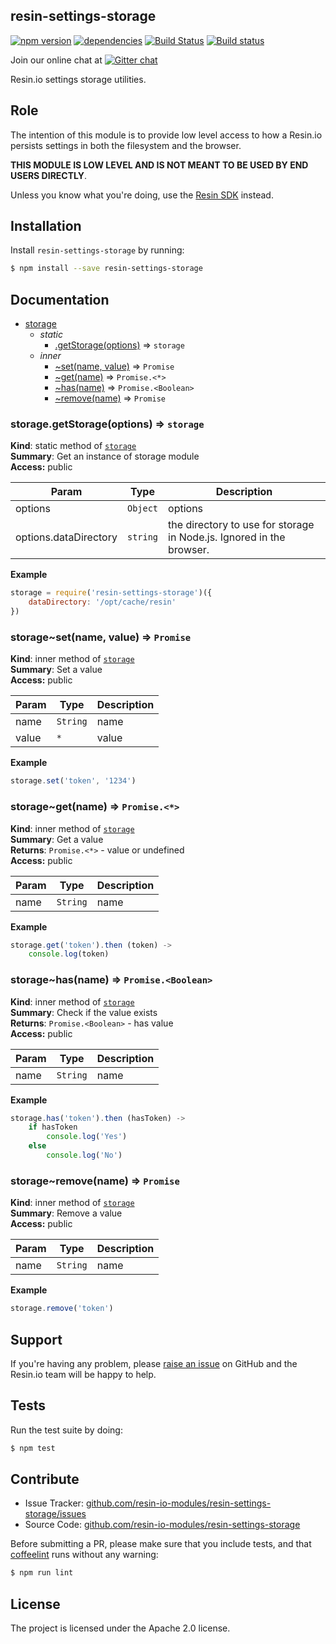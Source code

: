 resin-settings-storage
----------------------

[![npm version](https://badge.fury.io/js/resin-settings-storage.svg)](http://badge.fury.io/js/resin-settings-storage)
[![dependencies](https://david-dm.org/resin-io-modules/resin-settings-storage.png)](https://david-dm.org/resin-io-modules/resin-settings-storage.png)
[![Build Status](https://travis-ci.org/resin-io-modules/resin-settings-storage.svg?branch=master)](https://travis-ci.org/resin-io-modules/resin-settings-storage)
[![Build status](https://ci.appveyor.com/api/projects/status/w9kqe2ok1rbkj42y?svg=true)](https://ci.appveyor.com/project/resin-io-modules/resin-settings-storage)

Join our online chat at [![Gitter chat](https://badges.gitter.im/resin-io/chat.png)](https://gitter.im/resin-io/chat)

Resin.io settings storage utilities.

Role
----

The intention of this module is to provide low level access to how a Resin.io persists settings in both the filesystem and the browser.

**THIS MODULE IS LOW LEVEL AND IS NOT MEANT TO BE USED BY END USERS DIRECTLY**.

Unless you know what you're doing, use the [Resin SDK](https://github.com/resin-io/resin-sdk) instead.

Installation
------------

Install `resin-settings-storage` by running:

```sh
$ npm install --save resin-settings-storage
```

Documentation
-------------


* [storage](#module_storage)
    * _static_
        * [.getStorage(options)](#module_storage.getStorage) ⇒ <code>storage</code>
    * _inner_
        * [~set(name, value)](#module_storage..set) ⇒ <code>Promise</code>
        * [~get(name)](#module_storage..get) ⇒ <code>Promise.&lt;\*&gt;</code>
        * [~has(name)](#module_storage..has) ⇒ <code>Promise.&lt;Boolean&gt;</code>
        * [~remove(name)](#module_storage..remove) ⇒ <code>Promise</code>

<a name="module_storage.getStorage"></a>

### storage.getStorage(options) ⇒ <code>storage</code>
**Kind**: static method of <code>[storage](#module_storage)</code>  
**Summary**: Get an instance of storage module  
**Access:** public  

| Param | Type | Description |
| --- | --- | --- |
| options | <code>Object</code> | options |
| options.dataDirectory | <code>string</code> | the directory to use for storage in Node.js. Ignored in the browser. |

**Example**  
```js
storage = require('resin-settings-storage')({
	dataDirectory: '/opt/cache/resin'
})
```
<a name="module_storage..set"></a>

### storage~set(name, value) ⇒ <code>Promise</code>
**Kind**: inner method of <code>[storage](#module_storage)</code>  
**Summary**: Set a value  
**Access:** public  

| Param | Type | Description |
| --- | --- | --- |
| name | <code>String</code> | name |
| value | <code>\*</code> | value |

**Example**  
```js
storage.set('token', '1234')
```
<a name="module_storage..get"></a>

### storage~get(name) ⇒ <code>Promise.&lt;\*&gt;</code>
**Kind**: inner method of <code>[storage](#module_storage)</code>  
**Summary**: Get a value  
**Returns**: <code>Promise.&lt;\*&gt;</code> - value or undefined  
**Access:** public  

| Param | Type | Description |
| --- | --- | --- |
| name | <code>String</code> | name |

**Example**  
```js
storage.get('token').then (token) ->
	console.log(token)
```
<a name="module_storage..has"></a>

### storage~has(name) ⇒ <code>Promise.&lt;Boolean&gt;</code>
**Kind**: inner method of <code>[storage](#module_storage)</code>  
**Summary**: Check if the value exists  
**Returns**: <code>Promise.&lt;Boolean&gt;</code> - has value  
**Access:** public  

| Param | Type | Description |
| --- | --- | --- |
| name | <code>String</code> | name |

**Example**  
```js
storage.has('token').then (hasToken) ->
	if hasToken
		console.log('Yes')
	else
		console.log('No')
```
<a name="module_storage..remove"></a>

### storage~remove(name) ⇒ <code>Promise</code>
**Kind**: inner method of <code>[storage](#module_storage)</code>  
**Summary**: Remove a value  
**Access:** public  

| Param | Type | Description |
| --- | --- | --- |
| name | <code>String</code> | name |

**Example**  
```js
storage.remove('token')
```

Support
-------

If you're having any problem, please [raise an issue](https://github.com/resin-io-modules/resin-settings-storage/issues/new) on GitHub and the Resin.io team will be happy to help.

Tests
-----

Run the test suite by doing:

```sh
$ npm test
```

Contribute
----------

- Issue Tracker: [github.com/resin-io-modules/resin-settings-storage/issues](https://github.com/resin-io-modules/resin-settings-storage/issues)
- Source Code: [github.com/resin-io-modules/resin-settings-storage](https://github.com/resin-io-modules/resin-settings-storage)

Before submitting a PR, please make sure that you include tests, and that [coffeelint](http://www.coffeelint.org/) runs without any warning:

```sh
$ npm run lint
```

License
-------

The project is licensed under the Apache 2.0 license.
